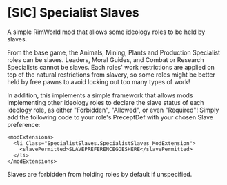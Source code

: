 # [SIC] Specialist Slaves
A simple RimWorld mod that allows some ideology roles to be held by slaves.

From the base game, the Animals, Mining, Plants and Production Specialist roles can be slaves. Leaders, Moral Guides, and Combat or Research Specialists cannot be slaves. Each roles' work restrictions are applied on top of the natural restrictions from slavery, so some roles might be better held by free pawns to avoid locking out too many types of work!

In addition, this implements a simple framework that allows mods implementing other ideology roles to declare the slave status of each ideology role, as either "Forbidden", "Allowed", or even "Required"! Simply add the following code to your role's PreceptDef with your chosen Slave preference:
```
<modExtensions>
  <li Class="SpecialistSlaves.SpecialistSlaves_ModExtension">
    <slavePermitted>SLAVEPREFERENCEGOESHERE</slavePermitted>
  </li>
</modExtensions>
```
Slaves are forbidden from holding roles by default if unspecified.
